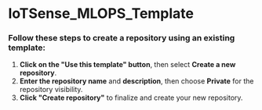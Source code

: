 # IoTSense_MLOPS_Template

### Follow these steps to create a repository using an existing template:

1. **Click on the "Use this template" button**, then select **Create a new repository**.
2. **Enter the repository name** and **description**, then choose **Private** for the repository visibility.
3. **Click "Create repository"** to finalize and create your new repository.
